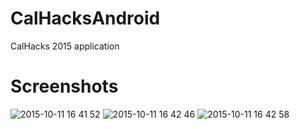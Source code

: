 # CalHacksAndroid
CalHacks 2015 application

# Screenshots
![2015-10-11 16 41 52](https://cloud.githubusercontent.com/assets/6439409/12488864/9fe15eec-c03b-11e5-8466-cdcea2540cdb.png)
![2015-10-11 16 42 46](https://cloud.githubusercontent.com/assets/6439409/12488863/9fdf7870-c03b-11e5-8ba2-91ddd5d18b06.png)
![2015-10-11 16 42 58](https://cloud.githubusercontent.com/assets/6439409/12488862/9fd7c8d2-c03b-11e5-8924-98599e2d87ec.png)
